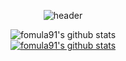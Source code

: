 <div align="center">   

![header](https://capsule-render.vercel.app/api?type=Waving&color=auto&height=300&section=header&text=Hello!&fontSize=90&animation=twinkling)   
   
![fomula91's github stats](https://github-readme-stats.vercel.app/api?username=fomula91&show_icons=true)   
[![fomula91's github stats](https://github-readme-stats.vercel.app/api/top-langs/?username=fomula91&show_icons=true&hide_border=true&title_color=004386&icon_color=004386&layout=compact)](https://github.com/fomula91)

</div>   

